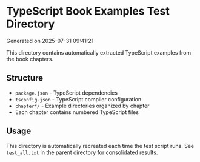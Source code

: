 # TypeScript Book Examples Test Directory

Generated on 2025-07-31 09:41:21

This directory contains automatically extracted TypeScript examples from the book chapters.

## Structure
- `package.json` - TypeScript dependencies
- `tsconfig.json` - TypeScript compiler configuration
- `chapter*/` - Example directories organized by chapter
- Each chapter contains numbered TypeScript files

## Usage
This directory is automatically recreated each time the test script runs.
See `test_all.txt` in the parent directory for consolidated results.

